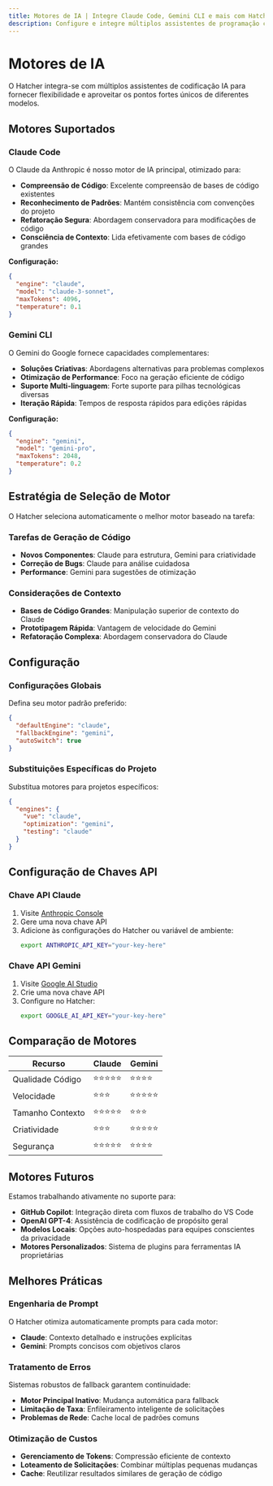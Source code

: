 ```yaml
---
title: Motores de IA | Integre Claude Code, Gemini CLI e mais com Hatcher
description: Configure e integre múltiplos assistentes de programação com IA no Hatcher IDE. Suporte para Claude Code, Gemini CLI e outros motores de IA para fluxos de desenvolvimento flexíveis e poderosos.
---
```


# Motores de IA

O Hatcher integra-se com múltiplos assistentes de codificação IA para fornecer flexibilidade e aproveitar os pontos fortes únicos de diferentes modelos.

## Motores Suportados

### Claude Code

O Claude da Anthropic é nosso motor de IA principal, otimizado para:

- **Compreensão de Código**: Excelente compreensão de bases de código existentes
- **Reconhecimento de Padrões**: Mantém consistência com convenções do projeto
- **Refatoração Segura**: Abordagem conservadora para modificações de código
- **Consciência de Contexto**: Lida efetivamente com bases de código grandes

**Configuração:**

```json
{
  "engine": "claude",
  "model": "claude-3-sonnet",
  "maxTokens": 4096,
  "temperature": 0.1
}
```

### Gemini CLI

O Gemini do Google fornece capacidades complementares:

- **Soluções Criativas**: Abordagens alternativas para problemas complexos
- **Otimização de Performance**: Foco na geração eficiente de código
- **Suporte Multi-linguagem**: Forte suporte para pilhas tecnológicas diversas
- **Iteração Rápida**: Tempos de resposta rápidos para edições rápidas

**Configuração:**

```json
{
  "engine": "gemini",
  "model": "gemini-pro",
  "maxTokens": 2048,
  "temperature": 0.2
}
```

## Estratégia de Seleção de Motor

O Hatcher seleciona automaticamente o melhor motor baseado na tarefa:

### Tarefas de Geração de Código

- **Novos Componentes**: Claude para estrutura, Gemini para criatividade
- **Correção de Bugs**: Claude para análise cuidadosa
- **Performance**: Gemini para sugestões de otimização

### Considerações de Contexto

- **Bases de Código Grandes**: Manipulação superior de contexto do Claude
- **Prototipagem Rápida**: Vantagem de velocidade do Gemini
- **Refatoração Complexa**: Abordagem conservadora do Claude

## Configuração

### Configurações Globais

Defina seu motor padrão preferido:

```json
{
  "defaultEngine": "claude",
  "fallbackEngine": "gemini",
  "autoSwitch": true
}
```

### Substituições Específicas do Projeto

Substitua motores para projetos específicos:

```json
{
  "engines": {
    "vue": "claude",
    "optimization": "gemini",
    "testing": "claude"
  }
}
```

## Configuração de Chaves API

### Chave API Claude

1. Visite [Anthropic Console](https://console.anthropic.com)
2. Gere uma nova chave API
3. Adicione às configurações do Hatcher ou variável de ambiente:
   ```bash
   export ANTHROPIC_API_KEY="your-key-here"
   ```

### Chave API Gemini

1. Visite [Google AI Studio](https://aistudio.google.com)
2. Crie uma nova chave API
3. Configure no Hatcher:
   ```bash
   export GOOGLE_AI_API_KEY="your-key-here"
   ```

## Comparação de Motores

| Recurso          | Claude     | Gemini     |
| ---------------- | ---------- | ---------- |
| Qualidade Código | ⭐⭐⭐⭐⭐ | ⭐⭐⭐⭐   |
| Velocidade       | ⭐⭐⭐     | ⭐⭐⭐⭐⭐ |
| Tamanho Contexto | ⭐⭐⭐⭐⭐ | ⭐⭐⭐     |
| Criatividade     | ⭐⭐⭐     | ⭐⭐⭐⭐⭐ |
| Segurança        | ⭐⭐⭐⭐⭐ | ⭐⭐⭐⭐   |

## Motores Futuros

Estamos trabalhando ativamente no suporte para:

- **GitHub Copilot**: Integração direta com fluxos de trabalho do VS Code
- **OpenAI GPT-4**: Assistência de codificação de propósito geral
- **Modelos Locais**: Opções auto-hospedadas para equipes conscientes da privacidade
- **Motores Personalizados**: Sistema de plugins para ferramentas IA proprietárias

## Melhores Práticas

### Engenharia de Prompt

O Hatcher otimiza automaticamente prompts para cada motor:

- **Claude**: Contexto detalhado e instruções explícitas
- **Gemini**: Prompts concisos com objetivos claros

### Tratamento de Erros

Sistemas robustos de fallback garantem continuidade:

- **Motor Principal Inativo**: Mudança automática para fallback
- **Limitação de Taxa**: Enfileiramento inteligente de solicitações
- **Problemas de Rede**: Cache local de padrões comuns

### Otimização de Custos

- **Gerenciamento de Tokens**: Compressão eficiente de contexto
- **Loteamento de Solicitações**: Combinar múltiplas pequenas mudanças
- **Cache**: Reutilizar resultados similares de geração de código
